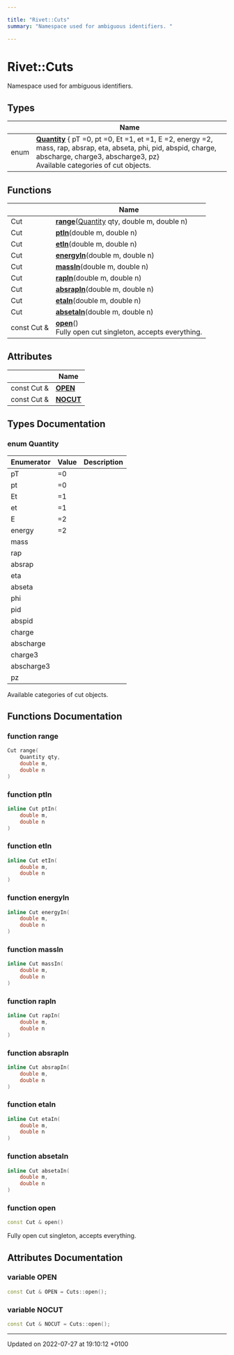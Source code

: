 ```yaml
---

title: "Rivet::Cuts"
summary: "Namespace used for ambiguous identifiers. "

---
```


# Rivet::Cuts

Namespace used for ambiguous identifiers. 

## Types

|                | Name           |
| -------------- | -------------- |
| enum| **[Quantity](http://example.org/namespaces/namespacerivet_1_1cuts/#enum-quantity)** { pT =0, pt =0, Et =1, et =1, E =2, energy =2, mass, rap, absrap, eta, abseta, phi, pid, abspid, charge, abscharge, charge3, abscharge3, pz}<br>Available categories of cut objects.  |

## Functions

|                | Name           |
| -------------- | -------------- |
| Cut | **[range](http://example.org/namespaces/namespacerivet_1_1cuts/#function-range)**(<a href="http://example.org/namespaces/namespacerivet_1_1cuts/#enum-quantity">Quantity</a> qty, double m, double n) |
| Cut | **[ptIn](http://example.org/namespaces/namespacerivet_1_1cuts/#function-ptin)**(double m, double n) |
| Cut | **[etIn](http://example.org/namespaces/namespacerivet_1_1cuts/#function-etin)**(double m, double n) |
| Cut | **[energyIn](http://example.org/namespaces/namespacerivet_1_1cuts/#function-energyin)**(double m, double n) |
| Cut | **[massIn](http://example.org/namespaces/namespacerivet_1_1cuts/#function-massin)**(double m, double n) |
| Cut | **[rapIn](http://example.org/namespaces/namespacerivet_1_1cuts/#function-rapin)**(double m, double n) |
| Cut | **[absrapIn](http://example.org/namespaces/namespacerivet_1_1cuts/#function-absrapin)**(double m, double n) |
| Cut | **[etaIn](http://example.org/namespaces/namespacerivet_1_1cuts/#function-etain)**(double m, double n) |
| Cut | **[absetaIn](http://example.org/namespaces/namespacerivet_1_1cuts/#function-absetain)**(double m, double n) |
| const Cut & | **[open](http://example.org/namespaces/namespacerivet_1_1cuts/#function-open)**()<br>Fully open cut singleton, accepts everything.  |

## Attributes

|                | Name           |
| -------------- | -------------- |
| const Cut & | **[OPEN](http://example.org/namespaces/namespacerivet_1_1cuts/#variable-open)**  |
| const Cut & | **[NOCUT](http://example.org/namespaces/namespacerivet_1_1cuts/#variable-nocut)**  |

## Types Documentation

### enum Quantity

| Enumerator | Value | Description |
| ---------- | ----- | ----------- |
| pT | =0|   |
| pt | =0|   |
| Et | =1|   |
| et | =1|   |
| E | =2|   |
| energy | =2|   |
| mass | |   |
| rap | |   |
| absrap | |   |
| eta | |   |
| abseta | |   |
| phi | |   |
| pid | |   |
| abspid | |   |
| charge | |   |
| abscharge | |   |
| charge3 | |   |
| abscharge3 | |   |
| pz | |   |



Available categories of cut objects. 


## Functions Documentation

### function range

```cpp
Cut range(
    Quantity qty,
    double m,
    double n
)
```


### function ptIn

```cpp
inline Cut ptIn(
    double m,
    double n
)
```


### function etIn

```cpp
inline Cut etIn(
    double m,
    double n
)
```


### function energyIn

```cpp
inline Cut energyIn(
    double m,
    double n
)
```


### function massIn

```cpp
inline Cut massIn(
    double m,
    double n
)
```


### function rapIn

```cpp
inline Cut rapIn(
    double m,
    double n
)
```


### function absrapIn

```cpp
inline Cut absrapIn(
    double m,
    double n
)
```


### function etaIn

```cpp
inline Cut etaIn(
    double m,
    double n
)
```


### function absetaIn

```cpp
inline Cut absetaIn(
    double m,
    double n
)
```


### function open

```cpp
const Cut & open()
```

Fully open cut singleton, accepts everything. 


## Attributes Documentation

### variable OPEN

```cpp
const Cut & OPEN = Cuts::open();
```


### variable NOCUT

```cpp
const Cut & NOCUT = Cuts::open();
```





-------------------------------

Updated on 2022-07-27 at 19:10:12 +0100